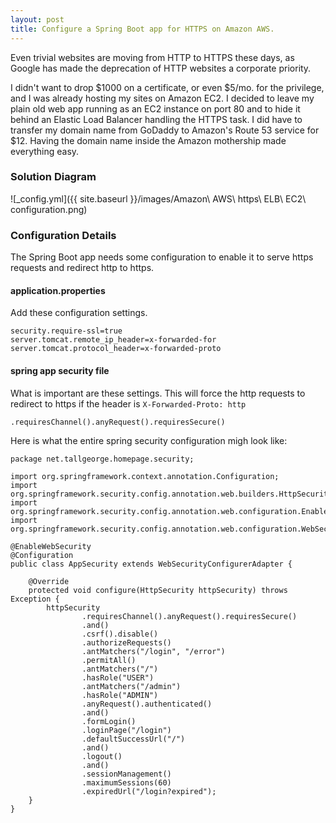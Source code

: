 ```yaml
---
layout: post
title: Configure a Spring Boot app for HTTPS on Amazon AWS.
---
```


Even trivial websites are moving from HTTP to HTTPS these days, as Google has made the deprecation of HTTP websites a corporate priority.

I didn't want to drop $1000 on a certificate, or even $5/mo. for the privilege, and I was already hosting my sites on Amazon EC2. I decided to leave my plain old web app running as an EC2 instance on port 80 and to hide it behind an Elastic Load Balancer handling the HTTPS task. I did have to transfer my domain name from GoDaddy to Amazon's Route 53 service for $12. Having the domain name inside the Amazon mothership made everything easy.

### Solution Diagram

![_config.yml]({{ site.baseurl }}/images/Amazon\ AWS\ https\ ELB\ EC2\ configuration.png)

### Configuration Details

The Spring Boot app needs some configuration to enable it to serve https requests and redirect http to https.

#### application.properties

Add these configuration settings.

    security.require-ssl=true
    server.tomcat.remote_ip_header=x-forwarded-for
    server.tomcat.protocol_header=x-forwarded-proto

#### spring app security file

What is important are these settings. This will force the http requests to redirect to https if the header is `X-Forwarded-Proto: http`

    .requiresChannel().anyRequest().requiresSecure()

Here is what the entire spring security configuration migh look like:

    package net.tallgeorge.homepage.security;

    import org.springframework.context.annotation.Configuration;
    import org.springframework.security.config.annotation.web.builders.HttpSecurity;
    import org.springframework.security.config.annotation.web.configuration.EnableWebSecurity;
    import org.springframework.security.config.annotation.web.configuration.WebSecurityConfigurerAdapter;

    @EnableWebSecurity
    @Configuration
    public class AppSecurity extends WebSecurityConfigurerAdapter {

        @Override
        protected void configure(HttpSecurity httpSecurity) throws Exception {
            httpSecurity
                    .requiresChannel().anyRequest().requiresSecure()
                    .and()
                    .csrf().disable()
                    .authorizeRequests()
                    .antMatchers("/login", "/error")
                    .permitAll()
                    .antMatchers("/")
                    .hasRole("USER")
                    .antMatchers("/admin")
                    .hasRole("ADMIN")
                    .anyRequest().authenticated()
                    .and()
                    .formLogin()
                    .loginPage("/login")
                    .defaultSuccessUrl("/")
                    .and()
                    .logout()
                    .and()
                    .sessionManagement()
                    .maximumSessions(60)
                    .expiredUrl("/login?expired");
        }
    }


